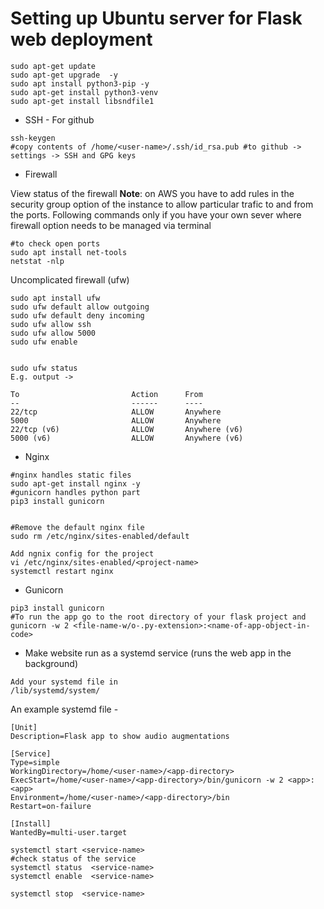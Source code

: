 # Setting up Ubuntu server for Flask web deployment

```
sudo apt-get update
sudo apt-get upgrade  -y
sudo apt install python3-pip -y
sudo apt-get install python3-venv
sudo apt-get install libsndfile1
```

* SSH - For github

```
ssh-keygen
#copy contents of /home/<user-name>/.ssh/id_rsa.pub #to github -> settings -> SSH and GPG keys

```

* Firewall

View status of the firewall
<b>Note</b>: on AWS you have to add rules in the security group option of the instance to allow particular trafic to and from the ports.
Following commands only if you have your own sever where firewall option needs to be managed via terminal

```
#to check open ports
sudo apt install net-tools
netstat -nlp
```

Uncomplicated firewall (ufw)
```
sudo apt install ufw
sudo ufw default allow outgoing
sudo ufw default deny incoming
sudo ufw allow ssh
sudo ufw allow 5000
sudo ufw enable


sudo ufw status
E.g. output ->

To                         Action      From
--                         ------      ----
22/tcp                     ALLOW       Anywhere
5000                       ALLOW       Anywhere
22/tcp (v6)                ALLOW       Anywhere (v6)
5000 (v6)                  ALLOW       Anywhere (v6)

```


*  Nginx
```
#nginx handles static files
sudo apt-get install nginx -y
#gunicorn handles python part
pip3 install gunicorn


#Remove the default nginx file
sudo rm /etc/nginx/sites-enabled/default

Add ngnix config for the project
vi /etc/nginx/sites-enabled/<project-name>
systemctl restart nginx
```

* Gunicorn
```
pip3 install gunicorn
#To run the app go to the root directory of your flask project and
gunicorn -w 2 <file-name-w/o-.py-extension>:<name-of-app-object-in-code>
```

* Make website run as a systemd service (runs the web app in the background)
```
Add your systemd file in
/lib/systemd/system/
```

An example systemd file -
```
[Unit]
Description=Flask app to show audio augmentations

[Service]
Type=simple
WorkingDirectory=/home/<user-name>/<app-directory>
ExecStart=/home/<user-name>/<app-directory>/bin/gunicorn -w 2 <app>:<app>
Environment=/home/<user-name>/<app-directory>/bin
Restart=on-failure

[Install]
WantedBy=multi-user.target
```

  ```
 systemctl start <service-name>
 #check status of the service
 systemctl status  <service-name>
 systemctl enable  <service-name>

  systemctl stop  <service-name>
  ```



